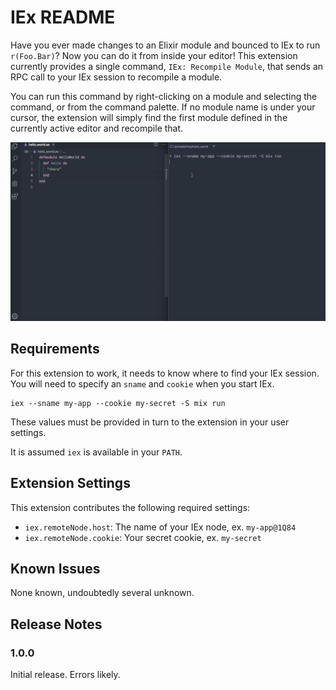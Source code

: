 # IEx README

Have you ever made changes to an Elixir module and bounced to IEx to run `r(Foo.Bar)`? Now you can do it from inside your editor! This extension currently provides a single command, `IEx: Recompile Module`, that sends an RPC call to your IEx session to recompile a module.

You can run this command by right-clicking on a module and selecting the command, or from the command palette. If no module name is under your cursor, the extension will simply find the first module defined in the currently active editor and recompile that.

![Demo](images/iex.gif)

## Requirements

For this extension to work, it needs to know where to find your IEx session. You will need to specify an `sname` and `cookie` when you start IEx. 

```
iex --sname my-app --cookie my-secret -S mix run
```

These values must be provided in turn to the extension in your user settings.

It is assumed `iex` is available in your `PATH`.

## Extension Settings

This extension contributes the following required settings:

 * `iex.remoteNode.host`: The name of your IEx node, ex. `my-app@1Q84`
 * `iex.remoteNode.cookie`: Your secret cookie, ex. `my-secret`

## Known Issues

None known, undoubtedly several unknown.

## Release Notes

### 1.0.0

Initial release. Errors likely.
